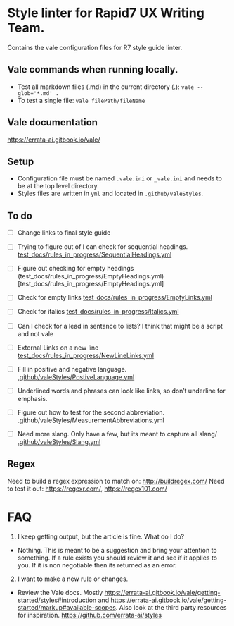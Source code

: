 # Style linter for Rapid7 UX Writing Team. 
Contains the vale configuration files for R7 style guide linter. 

## Vale commands when running locally.
* Test all markdown files (.md) in the current directory (.): `vale --glob='*.md' .`
* To test a single file:  `vale filePath/fileName`

## Vale documentation 
https://errata-ai.gitbook.io/vale/


## Setup

* Configuration file must be named `.vale.ini` or `_vale.ini` and needs to be at the top level directory. 
* Styles files are written in `yml` and located in `.github/valeStyles`.


## To do

- [ ] Change links to final style guide
- [ ] Trying to figure out of I can check for sequential headings. [test_docs/rules_in_progress/SequentialHeadings.yml](test_docs/rules_in_progress/SequentialHeadings.yml)
- [ ] Figure out checking for empty headings (test_docs/rules_in_progress/EmptyHeadings.yml)[test_docs/rules_in_progress/EmptyHeadings.yml]
- [ ] Check for empty links  [test_docs/rules_in_progress/EmptyLinks.yml]()
- [ ] Check for italics [test_docs/rules_in_progress/Italics.yml](test_docs/rules_in_progress/Italics.yml)
- [ ] Can I check for a lead in sentance to lists? I think that might be a script and not vale
- [ ] External Links on a new line [test_docs/rules_in_progress/NewLineLinks.yml]()
- [ ] Fill in positive and negative language. [.github/valeStyles/PostiveLanguage.yml](.github/valeStyles/PostiveLanguage.yml)
- [ ] Underlined words and phrases can look like links, so don’t underline for emphasis.
- [ ] Figure out how to test for the second abbreviation. .github/valeStyles/MeasurementAbbreviations.yml
- [ ] Need more slang. Only have a few, but its meant to capture all slang/ [.github/valeStyles/Slang.yml](.github/valeStyles/Slang.yml)


## Regex
Need to build a regex expression to match on: http://buildregex.com/
Need to test it out: https://regexr.com/, https://regex101.com/

# FAQ
1. I keep getting output, but the article is fine. What do I do?
  - Nothing. This is meant to be a suggestion and bring your attention to something. If a rule exists you should review it 
  and see if it applies to you. If it is non negotiable then its returned as an error. 
2. I want to make a new rule or changes.
  - Review the Vale docs. Mostly https://errata-ai.gitbook.io/vale/getting-started/styles#introduction and https://errata-ai.gitbook.io/vale/getting-started/markup#available-scopes. Also look at the third party resources for inspiration. https://github.com/errata-ai/styles